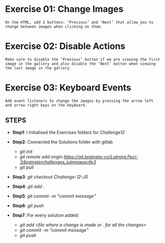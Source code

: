 # Exercise 01: Change Images

```
On the HTML, add 2 buttons: ‘Previous’ and ‘Next’ that allow you to change between images when clicking on them.
```

# Exercise 02: Disable Actions

```
Make sure to disable the ‘Previous’ button if we are viewing the first image in the gallery and also disable the ‘Next’ button when viewing the last image in the gallery.
```

# Exercise 03: Keyboard Events

```
Add event listeners to change the images by pressing the arrow left and arrow right keys on the keyboard.
```

## STEPS

- **Step1**: I initialised the Exercises folders for _Challenge12_

- **Step2**: Connected the Solutions folder with gitlab

  - _git init_
  - _git remote add origin https://git.brainster.co/Lutmira.Peci-3/brainsterchallenges_lutmirapecife3_
  - _git pull_

- **Step3**: _git checkout Challenge-12-JS_

- **Step4**: _git add ._

- **Step5**: _git commit -m "commit message"_

- **Step6**: _git push_

- **Step7**: For every solution added:

  - _git add <file where a change is made or . for all the changes>_
  - _git commit -m "commit message"_
  - _git push_
